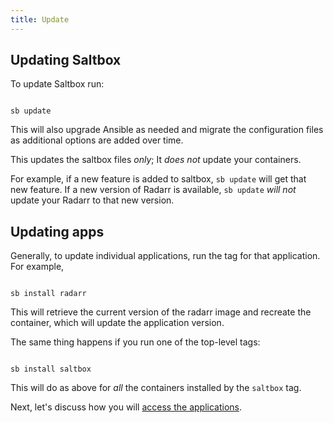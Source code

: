 ```yaml
---
title: Update
---
```


## Updating Saltbox

To update Saltbox run:

``` shell

sb update

```

This will also upgrade Ansible as needed and migrate the configuration files as additional options are added over time.

This updates the saltbox files *only*;  It *does not* update your containers.

For example, if a new feature is added to saltbox, `sb update` will get that new feature.  If a new version of Radarr is available, `sb update` *will not* update your Radarr to that new version.

## Updating apps

Generally, to update individual applications, run the tag for that application.  For example,

``` shell

sb install radarr

```

This will retrieve the current version of the radarr image and recreate the container, which will update the application version.

The same thing happens if you run one of the top-level tags:

``` shell

sb install saltbox

```

This will do as above for *all* the containers installed by the `saltbox` tag.


Next, let's discuss how you will [access the applications](accessing_apps.md).

